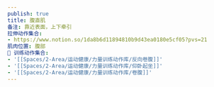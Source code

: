 ```yaml
---
publish: true
title: 腹直肌
备注: 靠近表面，上下牵引
拉伸动作集合:
- https://www.notion.so/1da8b6d11894810b9d43ea0180e5cf05?pvs=21
肌肉位置: 腹部
🏃 训练动作集合:
- '[[Spaces/2-Area/运动健康/力量训练动作库/反向卷腹]]'
- '[[Spaces/2-Area/运动健康/力量训练动作库/仰卧起坐]]'
- '[[Spaces/2-Area/运动健康/力量训练动作库/卷腹]]'
---
```

